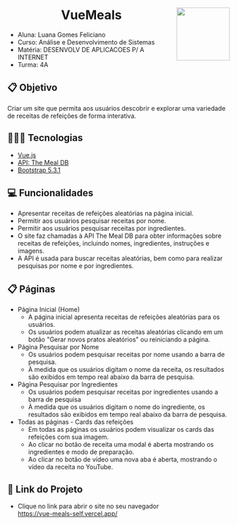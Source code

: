 # <img width="120px" height="120px" align="right" src="https://github.com/LuanaFeliciano/VueMeals/assets/98564118/df2326d2-222a-4a5b-a611-0428d495e682">  <h1 align="center"> VueMeals </h1>

* Aluna: Luana Gomes Feliciano
* Curso: Análise e Desenvolvimento de Sistemas
* Matéria: DESENVOLV DE APLICACOES P/ A INTERNET
* Turma: 4A

## 📋 Objetivo
Criar um site que permita aos usuários descobrir e explorar uma variedade de receitas de refeições de forma interativa.

## 👩🏽‍💻 Tecnologias
* [Vue.js](https://br.vuejs.org/)
* [API: The Meal DB](https://themealdb.com/)
* [Bootstrap 5.3.1](https://getbootstrap.com/)

## 💻 Funcionalidades 
- Apresentar receitas de refeições aleatórias na página inicial.
- Permitir aos usuários pesquisar receitas por nome.
- Permitir aos usuários pesquisar receitas por ingredientes.
- O site faz chamadas à API The Meal DB para obter informações sobre receitas de refeições, incluindo nomes, ingredientes, instruções e imagens.
- A API é usada para buscar receitas aleatórias, bem como para realizar pesquisas por nome e por ingredientes.

## 📋 Páginas
* Página Inicial (Home)
  * A página inicial apresenta receitas de refeições aleatórias para os usuários.
  * Os usuários podem atualizar as receitas aleatórias clicando em um botão "Gerar novos pratos aleatórios" ou reiniciando a página.
* Página Pesquisar por Nome
  * Os usuários podem pesquisar receitas por nome usando a barra de pesquisa.
  * À medida que os usuários digitam o nome da receita, os resultados são exibidos em tempo real abaixo da barra de pesquisa.
* Página Pesquisar por Ingredientes
  * Os usuários podem pesquisar receitas por ingredientes usando a barra de pesquisa
  * À medida que os usuários digitam o nome do ingrediente, os resultados são exibidos em tempo real abaixo da barra de pesquisa.
* Todas as páginas - Cards das refeições
  * Em todas as páginas os usuários podem visualizar os cards das refeições com sua imagem.
  * Ao clicar no botão de receita uma modal é aberta mostrando os ingredientes e modo de preparação.
  * Ao clicar no botão de vídeo uma nova aba é aberta, mostrando o vídeo da receita no YouTube.   

## 🔗 Link do Projeto
* Clique no link para abrir o site no seu navegador </br>
https://vue-meals-self.vercel.app/
